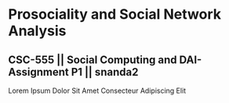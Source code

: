 # Prosociality and Social Network Analysis 
## CSC-555 || Social Computing and DAI-Assignment P1 || snanda2


Lorem Ipsum Dolor Sit Amet Consecteur Adipiscing Elit
